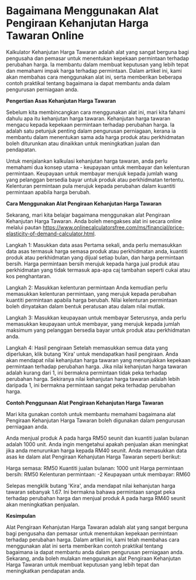 Bagaimana Menggunakan Alat Pengiraan Kehanjutan Harga Tawaran Online
====================================================================

Kalkulator Kehanjutan Harga Tawaran adalah alat yang sangat berguna bagi pengusaha dan pemasar untuk menentukan kepekaan permintaan terhadap perubahan harga. Ia membantu dalam membuat keputusan yang lebih tepat dan memahami impak harga terhadap permintaan. Dalam artikel ini, kami akan membahas cara menggunakan alat ini, serta memberikan beberapa contoh praktikal tentang bagaimana ia dapat membantu anda dalam pengurusan perniagaan anda.

**Pengertian Asas Kehanjutan Harga Tawaran**

Sebelum kita membincangkan cara menggunakan alat ini, mari kita fahami dahulu apa itu kehanjutan harga tawaran. Kehanjutan harga tawaran mengacu kepada kepekaan permintaan terhadap perubahan harga. Ia adalah satu petunjuk penting dalam pengurusan perniagaan, kerana ia membantu dalam menentukan sama ada harga produk atau perkhidmatan boleh diturunkan atau dinaikkan untuk meningkatkan jualan dan pendapatan.

Untuk menjalankan kalkulasi kehanjutan harga tawaran, anda perlu memahami dua konsep utama - keupayaan untuk membayar dan kelenturan permintaan. Keupayaan untuk membayar merujuk kepada jumlah wang yang pelanggan bersedia bayar untuk produk atau perkhidmatan tertentu. Kelenturan permintaan pula merujuk kepada perubahan dalam kuantiti permintaan apabila harga berubah.

**Cara Menggunakan Alat Pengiraan Kehanjutan Harga Tawaran**

Sekarang, mari kita belajar bagaimana menggunakan alat Pengiraan Kehanjutan Harga Tawaran. Anda boleh mengakses alat ini secara online melalui pautan <https://www.onlinecalculatorsfree.com/ms/financial/price-elasticity-of-demand-calculator.html>.

Langkah 1: Masukkan data asas Pertama sekali, anda perlu memasukkan data asas termasuk harga semasa produk atau perkhidmatan anda, kuantiti produk atau perkhidmatan yang dijual setiap bulan, dan harga permintaan bersih. Harga permintaan bersih merujuk kepada harga jual produk atau perkhidmatan yang tidak termasuk apa-apa caj tambahan seperti cukai atau kos penghantaran.

Langkah 2: Masukkan kelenturan permintaan Anda kemudian perlu memasukkan kelenturan permintaan, yang merujuk kepada perubahan kuantiti permintaan apabila harga berubah. Nilai kelenturan permintaan boleh dinyatakan dalam bentuk peratusan atau dalam nilai mutlak.

Langkah 3: Masukkan keupayaan untuk membayar Seterusnya, anda perlu memasukkan keupayaan untuk membayar, yang merujuk kepada jumlah maksimum yang pelanggan bersedia bayar untuk produk atau perkhidmatan anda.

Langkah 4: Hasil pengiraan Setelah memasukkan semua data yang diperlukan, klik butang 'Kira' untuk mendapatkan hasil pengiraan. Anda akan mendapat nilai kehanjutan harga tawaran yang menunjukkan kepekaan permintaan terhadap perubahan harga. Jika nilai kehanjutan harga tawaran adalah kurang dari 1, ini bermakna permintaan tidak peka terhadap perubahan harga. Sekiranya nilai kehanjutan harga tawaran adalah lebih daripada 1, ini bermakna permintaan sangat peka terhadap perubahan harga.

**Contoh Penggunaan Alat Pengiraan Kehanjutan Harga Tawaran**

Mari kita gunakan contoh untuk membantu memahami bagaimana alat Pengiraan Kehanjutan Harga Tawaran boleh digunakan dalam pengurusan perniagaan anda.

Anda menjual produk A pada harga RM50 seunit dan kuantiti jualan bulanan adalah 1000 unit. Anda ingin mengetahui apakah penjualan akan meningkat jika anda menurunkan harga kepada RM40 seunit. Anda memasukkan data asas ke dalam alat Pengiraan Kehanjutan Harga Tawaran seperti berikut:

Harga semasa: RM50 Kuantiti jualan bulanan: 1000 unit Harga permintaan bersih: RM50 Kelenturan permintaan: -2 Keupayaan untuk membayar: RM60

Selepas mengklik butang 'Kira', anda mendapat nilai kehanjutan harga tawaran sebanyak 1.67. Ini bermakna bahawa permintaan sangat peka terhadap perubahan harga dan menjual produk A pada harga RM40 seunit akan meningkatkan penjualan.

**Kesimpulan**

Alat Pengiraan Kehanjutan Harga Tawaran adalah alat yang sangat berguna bagi pengusaha dan pemasar untuk menentukan kepekaan permintaan terhadap perubahan harga. Dalam artikel ini, kami telah membahas cara menggunakan alat ini serta memberikan contoh praktikal tentang bagaimana ia dapat membantu anda dalam pengurusan perniagaan anda. Sekarang, anda boleh mulakan menggunakan alat Pengiraan Kehanjutan Harga Tawaran untuk membuat keputusan yang lebih tepat dan meningkatkan pendapatan anda.